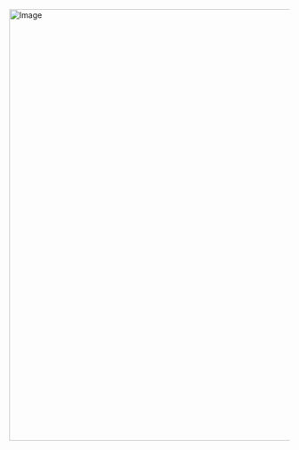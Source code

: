 <img width="1015" height="775" alt="Image" src="https://github.com/user-attachments/assets/7367010a-78e3-43b9-886b-99a7d3b3a934" />